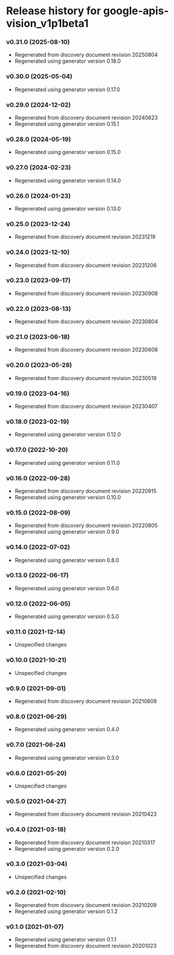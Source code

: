 # Release history for google-apis-vision_v1p1beta1

### v0.31.0 (2025-08-10)

* Regenerated from discovery document revision 20250804
* Regenerated using generator version 0.18.0

### v0.30.0 (2025-05-04)

* Regenerated using generator version 0.17.0

### v0.29.0 (2024-12-02)

* Regenerated from discovery document revision 20240823
* Regenerated using generator version 0.15.1

### v0.28.0 (2024-05-19)

* Regenerated using generator version 0.15.0

### v0.27.0 (2024-02-23)

* Regenerated using generator version 0.14.0

### v0.26.0 (2024-01-23)

* Regenerated using generator version 0.13.0

### v0.25.0 (2023-12-24)

* Regenerated from discovery document revision 20231219

### v0.24.0 (2023-12-10)

* Regenerated from discovery document revision 20231206

### v0.23.0 (2023-09-17)

* Regenerated from discovery document revision 20230908

### v0.22.0 (2023-08-13)

* Regenerated from discovery document revision 20230804

### v0.21.0 (2023-06-18)

* Regenerated from discovery document revision 20230608

### v0.20.0 (2023-05-28)

* Regenerated from discovery document revision 20230519

### v0.19.0 (2023-04-16)

* Regenerated from discovery document revision 20230407

### v0.18.0 (2023-02-19)

* Regenerated using generator version 0.12.0

### v0.17.0 (2022-10-20)

* Regenerated using generator version 0.11.0

### v0.16.0 (2022-09-28)

* Regenerated from discovery document revision 20220915
* Regenerated using generator version 0.10.0

### v0.15.0 (2022-08-09)

* Regenerated from discovery document revision 20220805
* Regenerated using generator version 0.9.0

### v0.14.0 (2022-07-02)

* Regenerated using generator version 0.8.0

### v0.13.0 (2022-06-17)

* Regenerated using generator version 0.6.0

### v0.12.0 (2022-06-05)

* Regenerated using generator version 0.5.0

### v0.11.0 (2021-12-14)

* Unspecified changes

### v0.10.0 (2021-10-21)

* Unspecified changes

### v0.9.0 (2021-09-01)

* Regenerated from discovery document revision 20210809

### v0.8.0 (2021-06-29)

* Regenerated using generator version 0.4.0

### v0.7.0 (2021-06-24)

* Regenerated using generator version 0.3.0

### v0.6.0 (2021-05-20)

* Unspecified changes

### v0.5.0 (2021-04-27)

* Regenerated from discovery document revision 20210423

### v0.4.0 (2021-03-18)

* Regenerated from discovery document revision 20210317
* Regenerated using generator version 0.2.0

### v0.3.0 (2021-03-04)

* Unspecified changes

### v0.2.0 (2021-02-10)

* Regenerated from discovery document revision 20210209
* Regenerated using generator version 0.1.2

### v0.1.0 (2021-01-07)

* Regenerated using generator version 0.1.1
* Regenerated from discovery document revision 20201023

